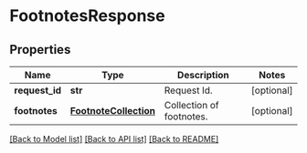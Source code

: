 # FootnotesResponse

## Properties
Name | Type | Description | Notes
------------ | ------------- | ------------- | -------------
**request_id** | **str** | Request Id. | [optional] 
**footnotes** | [**FootnoteCollection**](FootnoteCollection.md) | Collection of footnotes. | [optional] 

[[Back to Model list]](../README.md#documentation-for-models) [[Back to API list]](../README.md#documentation-for-api-endpoints) [[Back to README]](../README.md)


